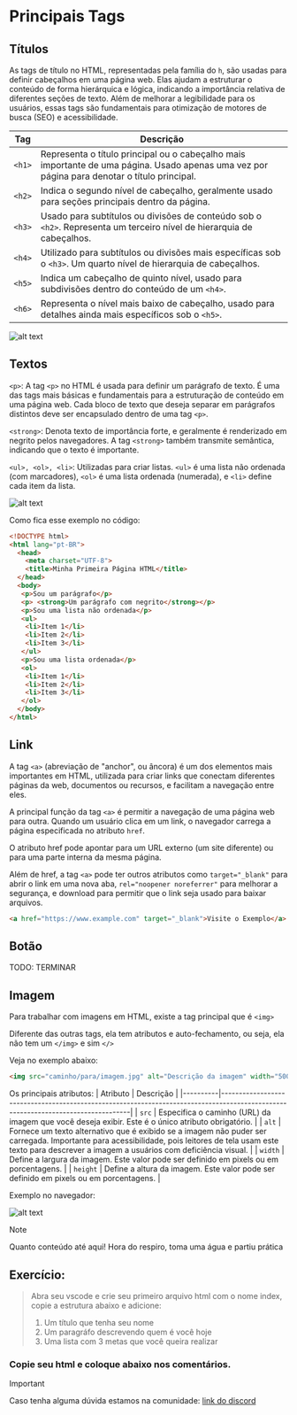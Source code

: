 # Principais Tags 

## Títulos
As tags de título no HTML, representadas pela família do `h`, são usadas para definir cabeçalhos em uma página web. Elas ajudam a estruturar o conteúdo de forma hierárquica e lógica, indicando a importância relativa de diferentes seções de texto. Além de melhorar a legibilidade para os usuários, essas tags são fundamentais para otimização de motores de busca (SEO) e acessibilidade.

| Tag  | Descrição                                                                                       |
|------|-------------------------------------------------------------------------------------------------|
| `<h1>` | Representa o título principal ou o cabeçalho mais importante de uma página. Usado apenas uma vez por página para denotar o título principal. |
| `<h2>` | Indica o segundo nível de cabeçalho, geralmente usado para seções principais dentro da página.                                       |
| `<h3>` | Usado para subtítulos ou divisões de conteúdo sob o `<h2>`. Representa um terceiro nível de hierarquia de cabeçalhos.                  |
| `<h4>` | Utilizado para subtítulos ou divisões mais específicas sob o `<h3>`. Um quarto nível de hierarquia de cabeçalhos.                     |
| `<h5>` | Indica um cabeçalho de quinto nível, usado para subdivisões dentro do conteúdo de um `<h4>`.                                          |
| `<h6>` | Representa o nível mais baixo de cabeçalho, usado para detalhes ainda mais específicos sob o `<h5>`.                                   |

![alt text](images/image-6.png)

## Textos

`<p>`: A tag `<p>` no HTML é usada para definir um parágrafo de texto. É uma das tags mais básicas e fundamentais para a estruturação de conteúdo em uma página web. Cada bloco de texto que deseja separar em parágrafos distintos deve ser encapsulado dentro de uma tag `<p>`.

`<strong>`: Denota texto de importância forte, e geralmente é renderizado em negrito pelos navegadores. A tag `<strong>` também transmite semântica, indicando que o texto é importante.

`<ul>, <ol>, <li>`: Utilizadas para criar listas. `<ul>` é uma lista não ordenada (com marcadores), `<ol>` é uma lista ordenada (numerada), e `<li>` define cada item da lista.

![alt text](images/image-7.png)

Como fica esse exemplo no código:

```html
<!DOCTYPE html>
<html lang="pt-BR">
  <head>
    <meta charset="UTF-8">
    <title>Minha Primeira Página HTML</title>
  </head>
  <body>
   <p>Sou um parágrafo</p>
   <p> <strong>Um parágrafo com negrito</strong></p>
   <p>Sou uma lista não ordenada</p>
   <ul>
    <li>Item 1</li>
    <li>Item 2</li>
    <li>Item 3</li>
   </ul>
   <p>Sou uma lista ordenada</p>
   <ol>
    <li>Item 1</li>
    <li>Item 2</li>
    <li>Item 3</li>
   </ol>
  </body>
</html>

```

## Link
A tag `<a>` (abreviação de "anchor", ou âncora) é um dos elementos mais importantes em HTML, utilizada para criar links que conectam diferentes páginas da web, documentos ou recursos, e facilitam a navegação entre eles.

A principal função da tag `<a>` é permitir a navegação de uma página web para outra. Quando um usuário clica em um link, o navegador carrega a página especificada no atributo `href`.

O atributo href pode apontar para um URL externo (um site diferente) ou para uma parte interna da mesma página.

Além de href, a tag `<a>` pode ter outros atributos como  `target="_blank"` para abrir o link em uma nova aba, `rel="noopener noreferrer"` para melhorar a segurança, e download para permitir que o link seja usado para baixar arquivos.

```html
<a href="https://www.example.com" target="_blank">Visite o Exemplo</a>
``` 


## Botão
TODO: TERMINAR


## Imagem

Para trabalhar com imagens em HTML, existe a tag principal que é `<img>`

Diferente das outras tags, ela tem atributos e auto-fechamento, ou seja, ela não tem um `</img>` e sim `</>`

Veja no exemplo abaixo:
```html
<img src="caminho/para/imagem.jpg" alt="Descrição da imagem" width="500" height="300" />
```

Os principais atributos:
| Atributo | Descrição                                                                                                                       |
|----------|----------------------------------------------------------------------------------------------------------------------------------|
| `src`    | Especifica o caminho (URL) da imagem que você deseja exibir. Este é o único atributo obrigatório.                                 |
| `alt`    | Fornece um texto alternativo que é exibido se a imagem não puder ser carregada. Importante para acessibilidade, pois leitores de tela usam este texto para descrever a imagem a usuários com deficiência visual. |
| `width`  | Define a largura da imagem. Este valor pode ser definido em pixels ou em porcentagens.                                            |
| `height` | Define a altura da imagem. Este valor pode ser definido em pixels ou em porcentagens.                                             |

Exemplo no navegador:



![alt text](images/image-8.png)

> [!NOTE]  
> Quanto conteúdo até aqui!  Hora do respiro, toma uma água e partiu prática

## Exercício:

> Abra seu vscode e crie seu primeiro arquivo html com o nome index, copie a estrutura abaixo e adicione:
> 
>1. Um título que tenha seu nome
>2. Um paragráfo descrevendo quem é você hoje
>3. Uma lista com 3 metas que você queira realizar

### Copie seu html e coloque abaixo nos comentários.

> [!IMPORTANT]  
>  Caso tenha alguma dúvida estamos na comunidade: [link do discord](https://discord.com/invite/fmVw468ZMR)